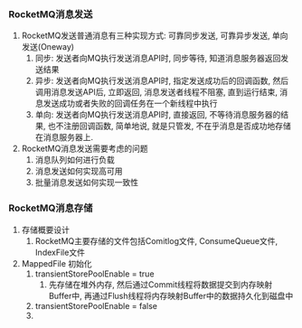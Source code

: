 ### RocketMQ消息发送
1. RocketMQ发送普通消息有三种实现方式: 可靠同步发送, 可靠异步发送, 单向发送(Oneway)
   1. 同步: 发送者向MQ执行发送消息API时, 同步等待, 知道消息服务器返回发送结果
   2. 异步: 发送者向MQ执行发送消息API时, 指定发送成功后的回调函数, 然后调用消息发送API后, 立即返回, 消息发送者线程不阻塞, 直到运行结束, 消息发送成功或者失败的回调任务在一个新线程中执行
   3. 单向: 发送者向MQ执行发送消息API时, 直接返回, 不等待消息服务器的结果, 也不注册回调函数, 简单地说, 就是只管发, 不在乎消息是否成功地存储在消息服务器上.
2. RocketMQ消息发送需要考虑的问题
   1. 消息队列如何进行负载
   2. 消息发送如何实现高可用
   3. 批量消息发送如何实现一致性


### RocketMQ消息存储
1. 存储概要设计
   1. RocketMQ主要存储的文件包括Comitlog文件, ConsumeQueue文件, IndexFile文件
2. MappedFile 初始化
   1. transientStorePoolEnable = true
      1. 先存储在堆外内存, 然后通过Commit线程将数据提交到内存映射Buffer中, 再通过Flush线程将内存映射Buffer中的数据持久化到磁盘中
   2. transientStorePoolEnable = false
   3. 